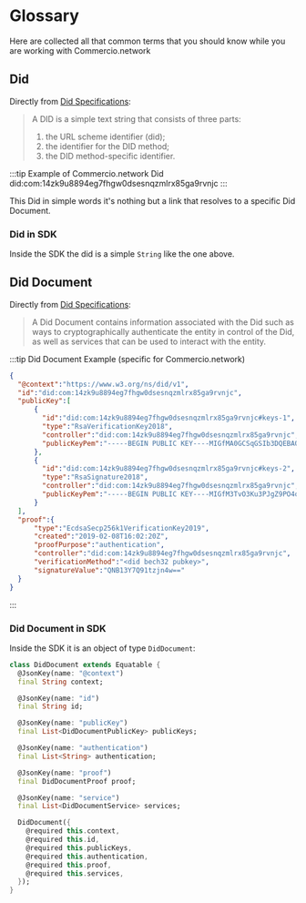# Glossary

Here are collected all that common terms that you should know while you are working with Commercio.network

## Did

Directly from [Did Specifications](https://w3c.github.io/did-core/):
> A DID is a simple text string that consists of three parts:
>
> 1) the URL scheme identifier (did);
> 2) the identifier for the DID method;
> 3) the DID method-specific identifier.

:::tip Example of Commercio.network Did
did:com:14zk9u8894eg7fhgw0dsesnqzmlrx85ga9rvnjc
:::

This Did in simple words it's nothing but a link that resolves to a specific Did Document.

### Did in SDK

Inside the SDK the did is a simple `String` like the one above.

## Did Document

Directly from [Did Specifications](https://w3c.github.io/did-core/):
> A Did Document contains information associated with the Did such as ways to cryptographically authenticate the entity in control of the Did, as well as services that can be used to interact with the entity.

:::tip Did Document Example (specific for Commercio.network)

  ```json
  {
    "@context":"https://www.w3.org/ns/did/v1",
    "id":"did:com:14zk9u8894eg7fhgw0dsesnqzmlrx85ga9rvnjc",
    "publicKey":[
        {
          "id":"did:com:14zk9u8894eg7fhgw0dsesnqzmlrx85ga9rvnjc#keys-1",
          "type":"RsaVerificationKey2018",
          "controller":"did:com:14zk9u8894eg7fhgw0dsesnqzmlrx85ga9rvnjc",
          "publicKeyPem":"-----BEGIN PUBLIC KEY----MIGfMA0GCSqGSIb3DQEBAQUAA4GNADCBiQKBgQDMr3V+Auyc+zvt2qX+jpwk3wM+m2DbfLjimByzQDIfrzSHMTQ8erL0kg69YsXHYXVX9mIZKRzk6VNwOBOQJSsIDf2jGbuEgI8EB4c3q1XykakCTvO3Ku3PJgZ9PO4qRw7QVvTkCbc91rT93/pD3/Ar8wqd4pNXtgbfbwJGviZ6kQIDAQAB-----END PUBLIC KEY-----\r\n"
        },
        {
          "id":"did:com:14zk9u8894eg7fhgw0dsesnqzmlrx85ga9rvnjc#keys-2",
          "type":"RsaSignature2018",
          "controller":"did:com:14zk9u8894eg7fhgw0dsesnqzmlrx85ga9rvnjc",
          "publicKeyPem":"-----BEGIN PUBLIC KEY----MIGfM3TvO3Ku3PJgZ9PO4qRw7+Auyc+zvt2qX+jpwk3wM+m2DbfLjimByzQDIfrzSHMTQ8erL0kg69YsXHYXVX9mIZKRzk6VNwOBOQJSsIDf2jGbuEgI8EB4c3q1XykakCQVvTkCbc9A0GCSqGSIbqd4pNXtgbfbwJGviZ6kQIDAQAB-----END PUBLIC KEY-----\r\n"
        }
    ],
    "proof":{
        "type":"EcdsaSecp256k1VerificationKey2019",
        "created":"2019-02-08T16:02:20Z",
        "proofPurpose":"authentication",
        "controller":"did:com:14zk9u8894eg7fhgw0dsesnqzmlrx85ga9rvnjc",
        "verificationMethod":"<did bech32 pubkey>",
        "signatureValue":"QNB13Y7Q91tzjn4w=="
    }
  }
  ```

:::

### Did Document in SDK

Inside the SDK it is an object of type `DidDocument`:  

  ```dart
  class DidDocument extends Equatable {
    @JsonKey(name: "@context")
    final String context;

    @JsonKey(name: "id")
    final String id;

    @JsonKey(name: "publicKey")
    final List<DidDocumentPublicKey> publicKeys;

    @JsonKey(name: "authentication")
    final List<String> authentication;

    @JsonKey(name: "proof")
    final DidDocumentProof proof;

    @JsonKey(name: "service")
    final List<DidDocumentService> services;

    DidDocument({
      @required this.context,
      @required this.id,
      @required this.publicKeys,
      @required this.authentication,
      @required this.proof,
      @required this.services,
    });
  }
  ```
